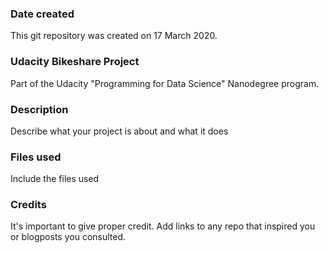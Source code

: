 ### Date created
This git repository was created on 17 March 2020.

### Udacity Bikeshare Project
Part of the Udacity "Programming for Data Science" Nanodegree program.

### Description
Describe what your project is about and what it does

### Files used
Include the files used

### Credits
It's important to give proper credit. Add links to any repo that inspired you or blogposts you consulted.
